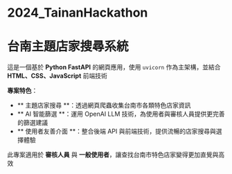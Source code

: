 # 2024_TainanHackathon
# 台南主題店家搜尋系統  

這是一個基於 **Python FastAPI** 的網頁應用，使用 `uvicorn` 作為主架構，並結合 **HTML、CSS、JavaScript** 前端技術

**專案特色**：
- ** 主題店家搜尋 **：透過網頁爬蟲收集台南市各類特色店家資訊
- ** AI 智能篩選 **：運用 OpenAI LLM 技術，為使用者與審核人員提供更完善的篩選建議
- ** 使用者友善介面 **：整合後端 API 與前端技術，提供流暢的店家搜尋與選擇體驗

此專案適用於 **審核人員** 與 **一般使用者**，讓查找台南市特色店家變得更加直覺與高效
